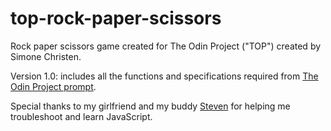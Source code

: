 # top-rock-paper-scissors
Rock paper scissors game created for The Odin Project ("TOP") created by Simone Christen.

Version 1.0: includes all the functions and specifications required from [The Odin Project prompt](https://www.theodinproject.com/paths/foundations/courses/foundations/lessons/rock-paper-scissors).

Special thanks to my girlfriend and my buddy [Steven](https://github.com/Lutalo) for helping me troubleshoot and learn JavaScript.


